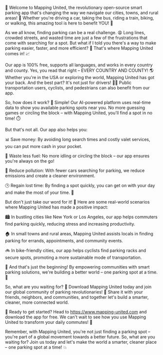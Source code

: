 🎉 Welcome to Mapping United, the revolutionary open-source smart parking app that's changing the way we navigate our cities, towns, and rural areas! 🌆 Whether you're driving a car, taking the bus, riding a train, biking, or walking, this amazing tool is here to benefit YOU! 💪

As we all know, finding parking can be a real challenge. 😩 Long lines, crowded streets, and wasted time are just a few of the frustrations that come with searching for a spot. But what if I told you there's a way to make parking easier, faster, and more efficient? 🚀 That's where Mapping United comes in! 📈

Our app is 100% free, supports all languages, and works in every country and county. Yes, you read that right – EVERY COUNTRY AND COUNTY! 🌎 Whether you're in the USA or exploring the world, Mapping United has got your back. And the best part? It's not just for drivers! 👨‍🚒 Public transportation users, cyclists, and pedestrians can also benefit from our app.

So, how does it work? 🤔 Simple! Our AI-powered platform uses real-time data to show you available parking spots near you. No more guessing games or circling the block – with Mapping United, you'll find a spot in no time! ⏱️

But that's not all. Our app also helps you:

📊 Save money: By avoiding long search times and costly valet services, you can put more cash in your pocket.

💨 Waste less fuel: No more idling or circling the block – our app ensures you're always on the go!

🌟 Reduce pollution: With fewer cars searching for parking, we reduce emissions and create a cleaner environment.

🕒 Regain lost time: By finding a spot quickly, you can get on with your day and make the most of your time. 📆

But don't just take our word for it! 💬 Here are some real-world scenarios where Mapping United has made a positive impact:

🏙️ In bustling cities like New York or Los Angeles, our app helps commuters find parking quickly, reducing stress and increasing productivity.

🏠 In small towns and rural areas, Mapping United assists locals in finding parking for errands, appointments, and community events.

🚲 In bike-friendly cities, our app helps cyclists find parking racks and secure spots, promoting a more sustainable mode of transportation.

💪 And that's just the beginning! By empowering communities with smart parking solutions, we're building a better world – one parking spot at a time. 🌈

So, what are you waiting for? 🤔 Download Mapping United today and join our global community of parking revolutionaries! 🎉 Share it with your friends, neighbors, and communities, and together let's build a smarter, cleaner, more connected world.

📲 Ready to get started? Head to https://www.mapping-united.com and download the app for free. We can't wait to see how you use Mapping United to transform your daily commutes! 🚀

Remember, with Mapping United, you're not just finding a parking spot – you're part of a global movement towards a better future. So, what are you waiting for? Join us today and let's make the world a smarter, cleaner place – one parking spot at a time! 💥